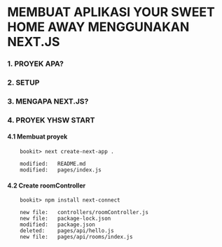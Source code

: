 # MEMBUAT APLIKASI YOUR SWEET HOME AWAY MENGGUNAKAN NEXT.JS

### 1. PROYEK APA?

### 2. SETUP

### 3. MENGAPA NEXT.JS?

### 4. PROYEK YHSW START

#### 4.1 Membuat proyek

        bookit> next create-next-app .

        modified:   README.md
        modified:   pages/index.js

#### 4.2 Create roomController

        bookit> npm install next-connect

        new file:   controllers/roomController.js
        new file:   package-lock.json
        modified:   package.json
        deleted:    pages/api/hello.js
        new file:   pages/api/rooms/index.js
